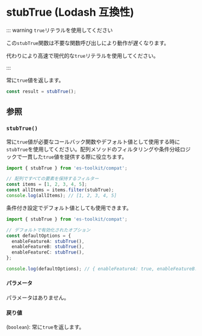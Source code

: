 # stubTrue (Lodash 互換性)

::: warning `true`リテラルを使用してください

この`stubTrue`関数は不要な関数呼び出しにより動作が遅くなります。

代わりにより高速で現代的な`true`リテラルを使用してください。

:::

常に`true`値を返します。

```typescript
const result = stubTrue();
```

## 参照

### `stubTrue()`

常に`true`値が必要なコールバック関数やデフォルト値として使用する時に`stubTrue`を使用してください。配列メソッドのフィルタリングや条件分岐ロジックで一貫した`true`値を提供する際に役立ちます。

```typescript
import { stubTrue } from 'es-toolkit/compat';

// 配列ですべての要素を保持するフィルター
const items = [1, 2, 3, 4, 5];
const allItems = items.filter(stubTrue);
console.log(allItems); // [1, 2, 3, 4, 5]
```

条件付き設定でデフォルト値としても使用できます。

```typescript
import { stubTrue } from 'es-toolkit/compat';

// デフォルトで有効化されたオプション
const defaultOptions = {
  enableFeatureA: stubTrue(),
  enableFeatureB: stubTrue(),
  enableFeatureC: stubTrue(),
};

console.log(defaultOptions); // { enableFeatureA: true, enableFeatureB: true, enableFeatureC: true }
```

#### パラメータ

パラメータはありません。

#### 戻り値

(`boolean`): 常に`true`を返します。
